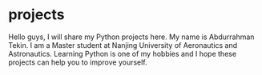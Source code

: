 # projects
Hello guys, I will share my Python projects here.
My name is Abdurrahman Tekin. I am a Master student at Nanjing University of Aeronautics and Astronautics.
Learning Python is one of my hobbies and I hope these projects can help you to improve yourself.
